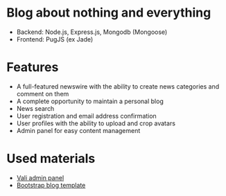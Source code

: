 # Blog about nothing and everything

- Backend: Node.js, Express.js, Mongodb (Mongoose)
- Frontend: PugJS (ex Jade)

# Features
- A full-featured newswire with the ability to create news categories and comment on them
- A complete opportunity to maintain a personal blog
- News search
- User registration and email address confirmation
- User profiles with the ability to upload and crop avatars
- Admin panel for easy content management


# Used materials
- [Vali admin panel](https://pratikborsadiya.in/vali-admin/)
- [Bootstrap blog template](https://getbootstrap.com/docs/4.6/examples/blog/)

